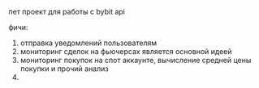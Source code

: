 пет проект для работы с bybit api

фичи:
1) отправка уведомлений пользователям
2) мониторинг сделок на фьючерсах является основной идеей
3) мониторинг покупок на спот аккаунте, вычисление средней цены покупки и прочий анализ
4) 